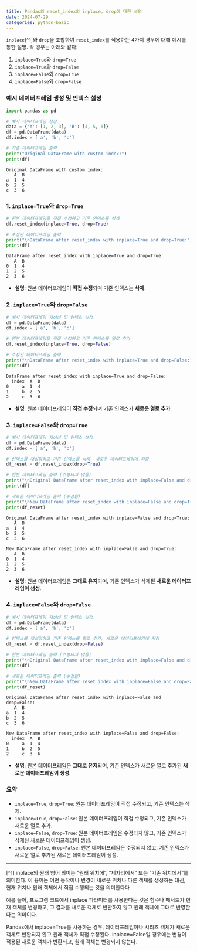```yaml
---
title: Pandas의 reset_index의 inplace, drop에 대한 설명
date: 2024-07-29
categories: python-basic
---
```


`inplace`[^1]와 `drop`을 조합하여 `reset_index`를 적용하는 4가지 경우에 대해 예시를 통한 설명.
각 경우는 아래와 같다:

1. `inplace=True`와 `drop=True`
2. `inplace=True`와 `drop=False`
3. `inplace=False`와 `drop=True`
4. `inplace=False`와 `drop=False`

### 예시 데이터프레임 생성 및 인덱스 설정

```python
import pandas as pd

# 예시 데이터프레임 생성
data = {'A': [1, 2, 3], 'B': [4, 5, 6]}
df = pd.DataFrame(data)
df.index = ['a', 'b', 'c']

# 기존 데이터프레임 출력
print("Original DataFrame with custom index:")
print(df)
```

```plaintext
Original DataFrame with custom index:
   A  B
a  1  4
b  2  5
c  3  6
```

### 1. `inplace=True`와 `drop=True`

```python
# 원본 데이터프레임을 직접 수정하고 기존 인덱스를 삭제
df.reset_index(inplace=True, drop=True)

# 수정된 데이터프레임 출력
print("\nDataFrame after reset_index with inplace=True and drop=True:")
print(df)
```

```plaintext
DataFrame after reset_index with inplace=True and drop=True:
   A  B
0  1  4
1  2  5
2  3  6
```

- **설명**: 원본 데이터프레임이 **직접 수정**되며 기존 인덱스는 **삭제**.

### 2. `inplace=True`와 `drop=False`

```python
# 예시 데이터프레임 재생성 및 인덱스 설정
df = pd.DataFrame(data)
df.index = ['a', 'b', 'c']

# 원본 데이터프레임을 직접 수정하고 기존 인덱스를 열로 추가
df.reset_index(inplace=True, drop=False)

# 수정된 데이터프레임 출력
print("\nDataFrame after reset_index with inplace=True and drop=False:")
print(df)
```

```plaintext
DataFrame after reset_index with inplace=True and drop=False:
  index  A  B
0     a  1  4
1     b  2  5
2     c  3  6
```

- **설명**: 원본 데이터프레임이 **직접 수정**되며 기존 인덱스가 **새로운 열로 추가**.

### 3. `inplace=False`와 `drop=True`

```python
# 예시 데이터프레임 재생성 및 인덱스 설정
df = pd.DataFrame(data)
df.index = ['a', 'b', 'c']

# 인덱스를 재설정하고 기존 인덱스를 삭제, 새로운 데이터프레임에 저장
df_reset = df.reset_index(drop=True)

# 원본 데이터프레임 출력 (수정되지 않음)
print("\nOriginal DataFrame after reset_index with inplace=False and drop=True:")
print(df)

# 새로운 데이터프레임 출력 (수정됨)
print("\nNew DataFrame after reset_index with inplace=False and drop=True:")
print(df_reset)
```

```plaintext
Original DataFrame after reset_index with inplace=False and drop=True:
   A  B
a  1  4
b  2  5
c  3  6

New DataFrame after reset_index with inplace=False and drop=True:
   A  B
0  1  4
1  2  5
2  3  6
```

- **설명**: 원본 데이터프레임은 **그대로 유지**되며, 기존 인덱스가 삭제된 **새로운 데이터프레임이 생성**.

### 4. `inplace=False`와 `drop=False`

```python
# 예시 데이터프레임 재생성 및 인덱스 설정
df = pd.DataFrame(data)
df.index = ['a', 'b', 'c']

# 인덱스를 재설정하고 기존 인덱스를 열로 추가, 새로운 데이터프레임에 저장
df_reset = df.reset_index(drop=False)

# 원본 데이터프레임 출력 (수정되지 않음)
print("\nOriginal DataFrame after reset_index with inplace=False and drop=False:")
print(df)

# 새로운 데이터프레임 출력 (수정됨)
print("\nNew DataFrame after reset_index with inplace=False and drop=False:")
print(df_reset)
```

```plaintext
Original DataFrame after reset_index with inplace=False and drop=False:
   A  B
a  1  4
b  2  5
c  3  6

New DataFrame after reset_index with inplace=False and drop=False:
  index  A  B
0     a  1  4
1     b  2  5
2     c  3  6
```

- **설명**: 원본 데이터프레임은 **그대로 유지**되며, 기존 인덱스가 새로운 열로 추가된 **새로운 데이터프레임이 생성**.

### 요약

- `inplace=True`, `drop=True`: 원본 데이터프레임이 직접 수정되고, 기존 인덱스는 삭제.
- `inplace=True`, `drop=False`: 원본 데이터프레임이 직접 수정되고, 기존 인덱스가 새로운 열로 추가.
- `inplace=False`, `drop=True`: 원본 데이터프레임은 수정되지 않고, 기존 인덱스가 삭제된 새로운 데이터프레임이 생성.
- `inplace=False`, `drop=False`: 원본 데이터프레임은 수정되지 않고, 기존 인덱스가 새로운 열로 추가된 새로운 데이터프레임이 생성.

---

[^1] inplace의 원래 영어 의미는 “원래 위치에”, “제자리에서” 또는 “기존 위치에서”를 의미한다. 이 용어는 어떤 동작이나 변경이 새로운 위치나 다른 객체를 생성하는 대신, 현재 위치나 원래 객체에서 직접 수행되는 것을 의미한다다

예를 들어, 프로그램 코드에서 inplace 파라미터를 사용한다는 것은 함수나 메서드가 현재 객체를 변경하고, 그 결과를 새로운 객체로 반환하지 않고 원래 객체에 그대로 반영한다는 의미이다.

Pandas에서 inplace=True를 사용하는 경우, 데이터프레임이나 시리즈 객체가 새로운 객체로 반환되지 않고 원래 객체가 직접 수정된다. inplace=False일 경우에는 변경이 적용된 새로운 객체가 반환되고, 원래 객체는 변경되지 않는다.
